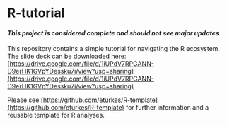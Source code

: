 # R-tutorial
#### *This project is considered complete and should not see major updates*

This repository contains a simple tutorial for navigating the R ecosystem.  
The slide deck can be downloaded here:  
[https://drive.google.com/file/d/1iUPdV7RPGANN-D9erHK1GVpYDessku7i/view?usp=sharing](https://drive.google.com/file/d/1iUPdV7RPGANN-D9erHK1GVpYDessku7i/view?usp=sharing)

Please see [https://github.com/eturkes/R-template](https://github.com/eturkes/R-template) for further information and a reusable template for R analyses.
